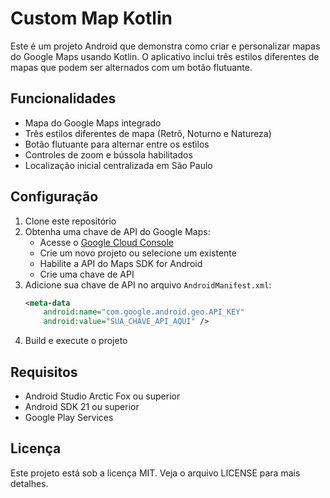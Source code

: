 # Custom Map Kotlin

Este é um projeto Android que demonstra como criar e personalizar mapas do Google Maps usando Kotlin. O aplicativo inclui três estilos diferentes de mapas que podem ser alternados com um botão flutuante.

## Funcionalidades

- Mapa do Google Maps integrado
- Três estilos diferentes de mapa (Retrô, Noturno e Natureza)
- Botão flutuante para alternar entre os estilos
- Controles de zoom e bússola habilitados
- Localização inicial centralizada em São Paulo

## Configuração

1. Clone este repositório
2. Obtenha uma chave de API do Google Maps:
   - Acesse o [Google Cloud Console](https://console.cloud.google.com)
   - Crie um novo projeto ou selecione um existente
   - Habilite a API do Maps SDK for Android
   - Crie uma chave de API
3. Adicione sua chave de API no arquivo `AndroidManifest.xml`:
   ```xml
   <meta-data
       android:name="com.google.android.geo.API_KEY"
       android:value="SUA_CHAVE_API_AQUI" />
   ```
4. Build e execute o projeto

## Requisitos

- Android Studio Arctic Fox ou superior
- Android SDK 21 ou superior
- Google Play Services

## Licença

Este projeto está sob a licença MIT. Veja o arquivo LICENSE para mais detalhes.